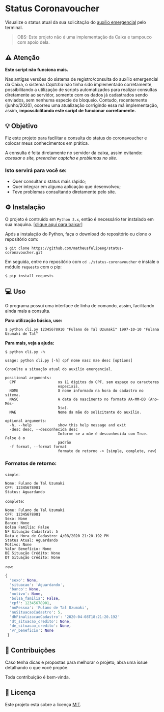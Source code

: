 # Status Coronavoucher

Visualize o status atual da sua solicitação do [auxílio emergencial](https://auxilio.caixa.gov.br/#/inicio) pelo terminal.

> OBS: Este projeto não é uma implementação da Caixa e tampouco com apoio dela.


## ⚠ Atenção

**Este script não funciona mais.**

Nas antigas versões do sistema de registro/consulta do auxílio emergencial da Caixa, o sistema *Captcha* não tinha sido implementado corretamente, possibilitando a utilização de scripts automatizados para realizar consultas diretamente ao servidor, somente com os dados já cadastrados sendo enviados, sem nenhuma especie de bloqueio. Contudo, recentemente (junho/2020), ocorreu uma atualização corrigindo essa má implementação, assim, **impossibilitando este script de funcionar corretamente.**

## 💡 Objetivo

Fiz este projeto para facilitar a consulta do status do coronavoucher e colocar meus conhecimentos em prática.

A consulta é feita diretamente no servidor da caixa, assim evitando: *acessar o site, preencher captcha e problemas no site.* 

### Isto servirá para você se:

- Quer consultar o status mais rápido;
- Quer integrar em alguma aplicação que desenvolveu;
- Teve problemas consultando diretamente pelo site.

## ⚙️ Instalação

O projeto é contruído em `Python 3.x`, então é necessário ter instalado em sua maquína. [[clique aqui para baixar]](https://www.python.org/downloads/)

Após a instalação do Python, faça o download do repositório ou clone o repositório com:
```git
$ git clone https://github.com/matheusfelipeog/status-coronavoucher.git
```
Em seguida, entre no repositório com `cd ./status-coronavoucher` e instale o módulo `requests` com o pip:
```
$ pip install requests
```

## 💻 Uso

O programa possui uma interface de linha de comando, assim, facilitando ainda mais a consulta.

**Para utilização básica, use:**
```
$ python cli.py 12345678910 "Fulano de Tal Uzumaki" 1997-10-10 "Fulana Uzumaki de Tal"
```

**Para mais, veja a ajuda:**
```
$ python cli.py -h

usage: python cli.py [-h] cpf nome nasc mae desc [options]

Consulte a situação atual do auxílio emergencial.

positional arguments:
  CPF                   os 11 digitos do CPF, sem espaço ou caracteres
                        especiais.
  NOME                  O nome informado na hora do cadastro no sitema.
  NASC                  A data de nascimento no formato AA-MM-DD (Ano-Mês-
                        Dia).
  MAE                   Nome da mãe do solicitante do auxílio.

optional arguments:
  -h, --help            show this help message and exit
  -desc desc, --desconhecida desc
                        Informe se a mãe é desconhecida com True. False é o
                        padrão
  -f format, --format format
                        formato de retorno -> [simple, complete, raw]
```

### Formatos de retorno:

`simple`:
```
Nome: Fulano de Tal Uzumaki
CPF: 12345678901
Status: Aguardando
```

`complete`:
```
Nome: Fulano de Tal Uzumaki
CPF: 12345678901
Sexo: None
Banco: None
Bolsa Familia: False
Nº Situação Cadastral: 5
Data e Hora de Cadastro: 4/08/2020 21:20.192 PM
Status Atual: Aguardando
Motivo: None
Valor Benefício: None
DE Situação Crédito: None
DT Situação Crédito: None
```

`raw`:
```python
{
  'sexo': None,
  'situacao': 'Aguardando',
  'banco': None,
  'motivo': None,
  'bolsa_familia': False,
  'cpf': 12345678901,
  'noPessoa': 'Fulano de Tal Uzumaki',
  'nuSituacaoCadastro': 5,
  'dhFinalizacaoCadastro': '2020-04-08T18:21:20.192'
  'dt_situacao_credito': None,
  'de_situacao_credito': None,
  'vr_beneficio': None
 }
```

## 🤝 Contribuições

Caso tenha dicas e propostas para melhorar o projeto, abra uma issue detalhando o que você propõe.

Toda contribuição é bem-vinda. 

## 📜 Licença

Este projeto está sobre a licença [MIT](https://github.com/matheusfelipeog/status-coronavoucher/blob/master/LICENSE).
